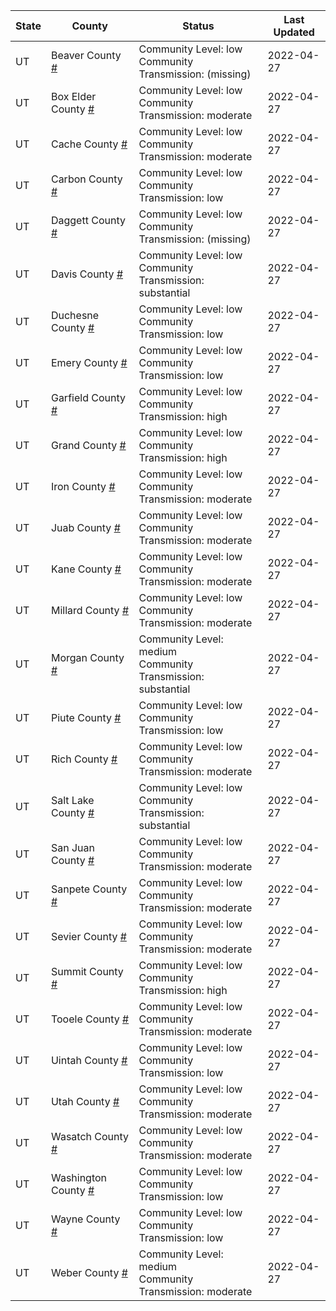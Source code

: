 State | County | Status | Last Updated
--- | --- | --- | --- 
UT | Beaver County <a href="#beaver_county">#</a> | <a name="beaver_county"></a>Community Level: low<br/>Community Transmission: (missing) | 2022-04-27
UT | Box Elder County <a href="#box_elder_county">#</a> | <a name="box_elder_county"></a>Community Level: low<br/>Community Transmission: moderate | 2022-04-27
UT | Cache County <a href="#cache_county">#</a> | <a name="cache_county"></a>Community Level: low<br/>Community Transmission: moderate | 2022-04-27
UT | Carbon County <a href="#carbon_county">#</a> | <a name="carbon_county"></a>Community Level: low<br/>Community Transmission: low | 2022-04-27
UT | Daggett County <a href="#daggett_county">#</a> | <a name="daggett_county"></a>Community Level: low<br/>Community Transmission: (missing) | 2022-04-27
UT | Davis County <a href="#davis_county">#</a> | <a name="davis_county"></a>Community Level: low<br/>Community Transmission: substantial | 2022-04-27
UT | Duchesne County <a href="#duchesne_county">#</a> | <a name="duchesne_county"></a>Community Level: low<br/>Community Transmission: low | 2022-04-27
UT | Emery County <a href="#emery_county">#</a> | <a name="emery_county"></a>Community Level: low<br/>Community Transmission: low | 2022-04-27
UT | Garfield County <a href="#garfield_county">#</a> | <a name="garfield_county"></a>Community Level: low<br/>Community Transmission: high | 2022-04-27
UT | Grand County <a href="#grand_county">#</a> | <a name="grand_county"></a>Community Level: low<br/>Community Transmission: high | 2022-04-27
UT | Iron County <a href="#iron_county">#</a> | <a name="iron_county"></a>Community Level: low<br/>Community Transmission: moderate | 2022-04-27
UT | Juab County <a href="#juab_county">#</a> | <a name="juab_county"></a>Community Level: low<br/>Community Transmission: moderate | 2022-04-27
UT | Kane County <a href="#kane_county">#</a> | <a name="kane_county"></a>Community Level: low<br/>Community Transmission: moderate | 2022-04-27
UT | Millard County <a href="#millard_county">#</a> | <a name="millard_county"></a>Community Level: low<br/>Community Transmission: moderate | 2022-04-27
UT | Morgan County <a href="#morgan_county">#</a> | <a name="morgan_county"></a>Community Level: medium<br/>Community Transmission: substantial | 2022-04-27
UT | Piute County <a href="#piute_county">#</a> | <a name="piute_county"></a>Community Level: low<br/>Community Transmission: low | 2022-04-27
UT | Rich County <a href="#rich_county">#</a> | <a name="rich_county"></a>Community Level: low<br/>Community Transmission: moderate | 2022-04-27
UT | Salt Lake County <a href="#salt_lake_county">#</a> | <a name="salt_lake_county"></a>Community Level: low<br/>Community Transmission: substantial | 2022-04-27
UT | San Juan County <a href="#san_juan_county">#</a> | <a name="san_juan_county"></a>Community Level: low<br/>Community Transmission: moderate | 2022-04-27
UT | Sanpete County <a href="#sanpete_county">#</a> | <a name="sanpete_county"></a>Community Level: low<br/>Community Transmission: moderate | 2022-04-27
UT | Sevier County <a href="#sevier_county">#</a> | <a name="sevier_county"></a>Community Level: low<br/>Community Transmission: moderate | 2022-04-27
UT | Summit County <a href="#summit_county">#</a> | <a name="summit_county"></a>Community Level: low<br/>Community Transmission: high | 2022-04-27
UT | Tooele County <a href="#tooele_county">#</a> | <a name="tooele_county"></a>Community Level: low<br/>Community Transmission: moderate | 2022-04-27
UT | Uintah County <a href="#uintah_county">#</a> | <a name="uintah_county"></a>Community Level: low<br/>Community Transmission: low | 2022-04-27
UT | Utah County <a href="#utah_county">#</a> | <a name="utah_county"></a>Community Level: low<br/>Community Transmission: moderate | 2022-04-27
UT | Wasatch County <a href="#wasatch_county">#</a> | <a name="wasatch_county"></a>Community Level: low<br/>Community Transmission: moderate | 2022-04-27
UT | Washington County <a href="#washington_county">#</a> | <a name="washington_county"></a>Community Level: low<br/>Community Transmission: low | 2022-04-27
UT | Wayne County <a href="#wayne_county">#</a> | <a name="wayne_county"></a>Community Level: low<br/>Community Transmission: low | 2022-04-27
UT | Weber County <a href="#weber_county">#</a> | <a name="weber_county"></a>Community Level: medium<br/>Community Transmission: moderate | 2022-04-27
